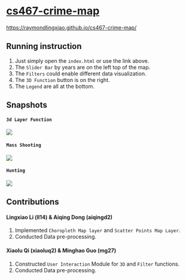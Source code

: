 # [cs467-crime-map](https://raymondlingxiao.github.io/cs467-crime-map/)
https://raymondlingxiao.github.io/cs467-crime-map/

## Running instruction
1. Just simply open the `index.html` or use the link above.
2. The `Slider Bar` by years are on the left top of the map.
3. The `Filters` could enable different data visualization.
4. The `3D Function` button is on the right. 
5. The `Legend` are all at the bottom.

## Snapshots
#### `3d Layer Function`
![](./gifs/3d.gif)

#### `Mass Shooting`
![](./gifs/mass_shooting.gif)

#### `Hunting`
![](./gifs/huntings.gif)


## Contributions

#### Lingxiao Li (ll14) & Aiqing Dong (aiqingd2)
1. Implemented `Choropleth Map layer` and `Scatter Points Map Layer`.
2. Conducted Data pre-processing.


#### Xiaolu Qi (xiaoluq2) & Minghao Guo (mg27)
1. Constructed `User Interaction` Module for `3D` and `Filter` functions.
2. Conducted Data pre-processing.
